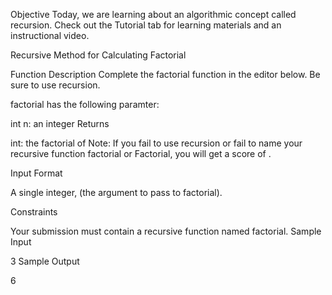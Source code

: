 Objective
Today, we are learning about an algorithmic concept called recursion. Check out the Tutorial tab for learning materials and an instructional video.

Recursive Method for Calculating Factorial

Function Description
Complete the factorial function in the editor below. Be sure to use recursion.

factorial has the following paramter:

int n: an integer
Returns

int: the factorial of 
Note: If you fail to use recursion or fail to name your recursive function factorial or Factorial, you will get a score of .

Input Format

A single integer,  (the argument to pass to factorial).

Constraints

Your submission must contain a recursive function named factorial.
Sample Input

3
Sample Output

6